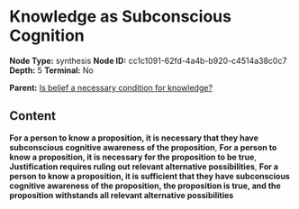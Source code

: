 # Knowledge as Subconscious Cognition

**Node Type:** synthesis
**Node ID:** cc1c1091-62fd-4a4b-b920-c4514a38c0c7
**Depth:** 5
**Terminal:** No

**Parent:** [Is belief a necessary condition for knowledge?](is-belief-a-necessary-condition-for-knowledge-antithesis-0d6abc8e-4ee9-4703-99ec-5cfbb7bc8199.md)

## Content

**For a person to know a proposition, it is necessary that they have subconscious cognitive awareness of the proposition**, **For a person to know a proposition, it is necessary for the proposition to be true**, **Justification requires ruling out relevant alternative possibilities**, **For a person to know a proposition, it is sufficient that they have subconscious cognitive awareness of the proposition, the proposition is true, and the proposition withstands all relevant alternative possibilities**
